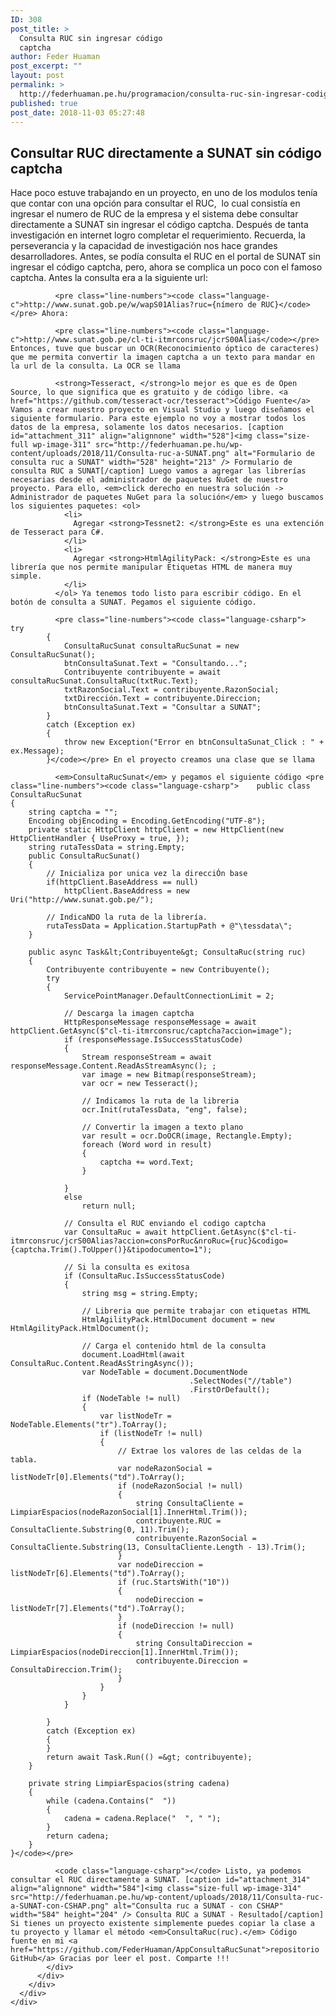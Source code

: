 ```yaml
---
ID: 308
post_title: >
  Consulta RUC sin ingresar código
  captcha
author: Feder Huaman
post_excerpt: ""
layout: post
permalink: >
  http://federhuaman.pe.hu/programacion/consulta-ruc-sin-ingresar-codigo-captcha/
published: true
post_date: 2018-11-03 05:27:48
---
```

<!--vcv no format-->

<div class="vce-row-container">
  <div id="el-7433d429" class="vce-row vce-row--col-gap-30 vce-row-columns--top vce-row-content--top" data-vce-do-apply="all el-7433d429">
    <div class="vce-row-content" data-vce-element-content="true">
      <div id="el-9fb50701" class="vce-col vce-col--md-100p vce-col--xs-1 vce-col--xs-last vce-col--xs-first vce-col--sm-last vce-col--sm-first vce-col--md-last vce-col--lg-last vce-col--xl-last vce-col--md-first vce-col--lg-first vce-col--xl-first" data-vce-do-apply="background border el-9fb50701">
        <div class="vce-col-inner" data-vce-element-content="true" data-vce-do-apply="padding margin el-9fb50701">
          <div class="vce-text-block">
            <div id="el-43f9a7a1" class="vce-text-block-wrapper vce" data-vce-do-apply="all el-43f9a7a1">
              <h2>
                Consultar RUC directamente a SUNAT sin código captcha
              </h2> Hace poco estuve trabajando en un proyecto, en uno de los modulos tenía que contar con una opción para consultar el RUC,  lo cual consistía en ingresar el numero de RUC de la empresa y el sistema debe consultar directamente a SUNAT sin ingresar el código captcha. Después de tanta investigación en internet logro completar el requerimiento. Recuerda, la perseverancia y la capacidad de investigación nos hace grandes desarrolladores. Antes, se podía consulta el RUC en el portal de SUNAT sin ingresar el código captcha, pero, ahora se complica un poco con el famoso captcha. Antes la consulta era a la siguiente url: 
              
              <pre class="line-numbers"><code class="language-c">http://www.sunat.gob.pe/w/wapS01Alias?ruc={nímero de RUC}</code></pre> Ahora: 
              
              <pre class="line-numbers"><code class="language-c">http://www.sunat.gob.pe/cl-ti-itmrconsruc/jcrS00Alias</code></pre> Entonces, tuve que buscar un OCR(Reconocimiento óptico de caracteres) que me permita convertir la imagen captcha a un texto para mandar en la url de la consulta. La OCR se llama 
              
              <strong>Tesseract, </strong>lo mejor es que es de Open Source, lo que significa que es gratuito y de código libre. <a href="https://github.com/tesseract-ocr/tesseract">Código Fuente</a> Vamos a crear nuestro proyecto en Visual Studio y luego diseñamos el siguiente formulario. Para este ejemplo no voy a mostrar todos los datos de la empresa, solamente los datos necesarios. [caption id="attachment_311" align="alignnone" width="528"]<img class="size-full wp-image-311" src="http://federhuaman.pe.hu/wp-content/uploads/2018/11/Consulta-ruc-a-SUNAT.png" alt="Formulario de consulta ruc a SUNAT" width="528" height="213" /> Formulario de consulta RUC a SUNAT[/caption] Luego vamos a agregar las librerías necesarias desde el administrador de paquetes NuGet de nuestro proyecto. Para ello, <em>click derecho en nuestra solución -> Administrador de paquetes NuGet para la solución</em> y luego buscamos los siguientes paquetes: <ol>
                <li>
                  Agregar <strong>Tessnet2: </strong>Este es una extención de Tesseract para C#.
                </li>
                <li>
                  Agregar <strong>HtmlAgilityPack: </strong>Este es una librería que nos permite manipular Etiquetas HTML de manera muy simple.
                </li>
              </ol> Ya tenemos todo listo para escribir código. En el botón de consulta a SUNAT. Pegamos el siguiente código. 
              
              <pre class="line-numbers"><code class="language-csharp">           try
            {
                ConsultaRucSunat consultaRucSunat = new ConsultaRucSunat();
                btnConsultaSunat.Text = "Consultando...";
                Contribuyente contribuyente = await consultaRucSunat.ConsultaRuc(txtRuc.Text);
                txtRazonSocial.Text = contribuyente.RazonSocial;
                txtDirección.Text = contribuyente.Direccion;
                btnConsultaSunat.Text = "Consultar a SUNAT";
            }
            catch (Exception ex)
            {
                throw new Exception("Error en btnConsultaSunat_Click : " + ex.Message);
            }</code></pre> En el proyecto creamos una clase que se llama 
              
              <em>ConsultaRucSunat</em> y pegamos el siguiente código <pre class="line-numbers"><code class="language-csharp">    public class ConsultaRucSunat
    {
        string captcha = "";
        Encoding objEncoding = Encoding.GetEncoding("UTF-8");
        private static HttpClient httpClient = new HttpClient(new HttpClientHandler { UseProxy = true, });
        string rutaTessData = string.Empty;
        public ConsultaRucSunat()
        {
            // Inicializa por unica vez la direcciÓn base
            if(httpClient.BaseAddress == null)
                httpClient.BaseAddress = new Uri("http://www.sunat.gob.pe/");

            // IndicaNDO la ruta de la librería. 
            rutaTessData = Application.StartupPath + @"\tessdata\";
        }

        public async Task&lt;Contribuyente&gt; ConsultaRuc(string ruc)
        {
            Contribuyente contribuyente = new Contribuyente();
            try
            {
                ServicePointManager.DefaultConnectionLimit = 2;

                // Descarga la imagen captcha
                HttpResponseMessage responseMessage = await httpClient.GetAsync($"cl-ti-itmrconsruc/captcha?accion=image");
                if (responseMessage.IsSuccessStatusCode)
                {
                    Stream responseStream = await responseMessage.Content.ReadAsStreamAsync(); ;
                    var image = new Bitmap(responseStream);
                    var ocr = new Tesseract();

                    // Indicamos la ruta de la libreria
                    ocr.Init(rutaTessData, "eng", false);

                    // Convertir la imagen a texto plano
                    var result = ocr.DoOCR(image, Rectangle.Empty);
                    foreach (Word word in result)
                    {
                        captcha += word.Text;
                    }

                }
                else
                    return null;

                // Consulta el RUC enviando el codigo captcha
                var ConsultaRuc = await httpClient.GetAsync($"cl-ti-itmrconsruc/jcrS00Alias?accion=consPorRuc&nroRuc={ruc}&codigo={captcha.Trim().ToUpper()}&tipodocumento=1");

                // Si la consulta es exitosa
                if (ConsultaRuc.IsSuccessStatusCode)
                {
                    string msg = string.Empty;

                    // Libreria que permite trabajar con etiquetas HTML
                    HtmlAgilityPack.HtmlDocument document = new HtmlAgilityPack.HtmlDocument();

                    // Carga el contenido html de la consulta
                    document.LoadHtml(await ConsultaRuc.Content.ReadAsStringAsync());
                    var NodeTable = document.DocumentNode
                                            .SelectNodes("//table")
                                            .FirstOrDefault();
                    if (NodeTable != null)
                    {
                        var listNodeTr = NodeTable.Elements("tr").ToArray();
                        if (listNodeTr != null)
                        {
                            // Extrae los valores de las celdas de la tabla. 
                            var nodeRazonSocial = listNodeTr[0].Elements("td").ToArray();
                            if (nodeRazonSocial != null)
                            {
                                string ConsultaCliente = LimpiarEspacios(nodeRazonSocial[1].InnerHtml.Trim());
                                contribuyente.RUC = ConsultaCliente.Substring(0, 11).Trim();
                                contribuyente.RazonSocial = ConsultaCliente.Substring(13, ConsultaCliente.Length - 13).Trim();
                            }
                            var nodeDireccion = listNodeTr[6].Elements("td").ToArray();
                            if (ruc.StartsWith("10"))
                            {
                                nodeDireccion = listNodeTr[7].Elements("td").ToArray();
                            }
                            if (nodeDireccion != null)
                            {
                                string ConsultaDireccion = LimpiarEspacios(nodeDireccion[1].InnerHtml.Trim());
                                contribuyente.Direccion = ConsultaDireccion.Trim();
                            }
                        }
                    }
                }

            }
            catch (Exception ex)
            {              
            }
            return await Task.Run(() =&gt; contribuyente);
        }

        private string LimpiarEspacios(string cadena)
        {
            while (cadena.Contains("  "))
            {
                cadena = cadena.Replace("  ", " ");
            }
            return cadena;
        }
    }</code></pre>
              
              <code class="language-csharp"></code> Listo, ya podemos consultar el RUC directamente a SUNAT. [caption id="attachment_314" align="alignnone" width="584"]<img class="size-full wp-image-314" src="http://federhuaman.pe.hu/wp-content/uploads/2018/11/Consulta-ruc-a-SUNAT-con-CSHAP.png" alt="Consulta ruc a SUNAT - con CSHAP" width="584" height="204" /> Consulta RUC a SUNAT - Resultado[/caption] Si tienes un proyecto existente simplemente puedes copiar la clase a tu proyecto y llamar el método <em>ConsultaRuc(ruc).</em> Código fuente en mi <a href="https://github.com/FederHuaman/AppConsultaRucSunat">repositorio GitHub</a> Gracias por leer el post. Comparte !!!
            </div>
          </div>
        </div>
      </div>
    </div>
  </div>
</div>

<!--vcv no format-->
